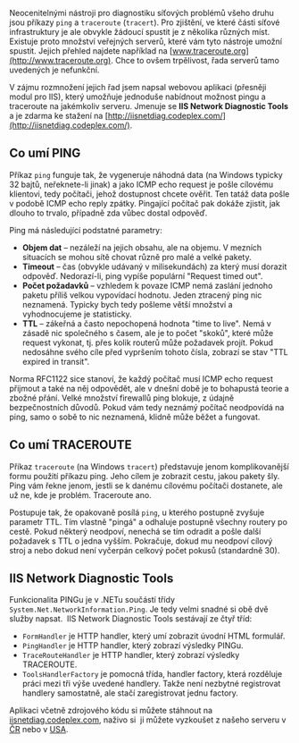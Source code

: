 <!-- dcterms:identifier = aspnetcz#265 -->
<!-- dcterms:title = IIS Network Diagnostic Tools: Ping a Traceroute pro váš server -->
<!-- dcterms:abstract = Neocenitelnými nástroji pro diagnostiku síťových problémů všeho druhu jsou příkazy ping a traceroute (tracert). Pro zjištění, ve které části síťové infrastruktury je ale obvykle žádoucí spustit je z několika různých míst. Existuje proto množství veřejných serverů, které vám tyto nástroje umožní spustit. Ukážeme si, jak takovou službu napsat v ASP.NET a provozovat na IIS. -->
<!-- np9:categoryId = 4 -->
<!-- x4w:category = IT -->
<!-- np9:authorId = 1 -->
<!-- np9:authorEmail = michal.valasek@altairis.cz -->
<!-- dcterms:creator = Michal Altair Valášek -->
<!-- dcterms:created = 2010-05-22T18:03:17.313+02:00 -->
<!-- dcterms:dateAccepted = 2010-05-22T18:03:17.313+02:00 -->

Neocenitelnými nástroji pro diagnostiku síťových problémů všeho druhu jsou příkazy `ping` a `traceroute` (`tracert`). Pro zjištění, ve které části síťové infrastruktury je ale obvykle žádoucí spustit je z několika různých míst. Existuje proto množství veřejných serverů, které vám tyto nástroje umožní spustit. Jejich přehled najdete například na [www.traceroute.org](http://www.traceroute.org). Chce to ovšem trpělivost, řada serverů tamo uvedených je nefunkční.

V zájmu rozmnožení jejich řad jsem napsal webovou aplikaci (přesněji modul pro IIS), který umožňuje jednoduše nabídnout možnost pingu a traceroute na jakémkoliv serveru. Jmenuje se **IIS Network Diagnostic Tools** a je zdarma ke stažení na [http://iisnetdiag.codeplex.com/](http://iisnetdiag.codeplex.com/).

## Co umí PING

Příkaz `ping` funguje tak, že vygeneruje náhodná data (na Windows typicky 32 bajtů, neřeknete-li jinak) a jako ICMP echo request je pošle cílovému klientovi, tedy počítači, jehož dostupnost chcete ověřit. Ten tatáž data pošle v podobě ICMP echo reply zpátky. Pingající počítač pak dokáže zjistit, jak dlouho to trvalo, případně zda vůbec dostal odpověď.

Ping má následující podstatné parametry:

*   **Objem dat** – nezáleží na jejich obsahu, ale na objemu. V mezních situacích se mohou sítě chovat různě pro malé a velké pakety. 
*   **Timeout** – čas (obvykle udávaný v milisekundách) za který musí dorazit odpověď. Nedorazí-li, ping vypíše populární "Request timed out". 
*   **Počet požadavků** – vzhledem k povaze ICMP nemá zaslání jednoho paketu příliš velkou vypovídací hodnotu. Jeden ztracený ping nic neznamená. Typicky bych tedy pošleme větší množství a vyhodnocujeme je statisticky. 
*   **TTL** – zákeřná a často nepochopená hodnota "time to live". Nemá v zásadě nic společného s časem, ale je to počet "skoků", které může request vykonat, tj. přes kolik routerů může požadavek projít. Pokud nedosáhne svého cíle před vypršením tohoto čísla, zobrazí se stav "TTL expired in transit".   

Norma RFC1122 sice stanoví, že každý počítač musí ICMP echo request přijmout a také na něj odpovědět, ale v dnešní době je to bohapustá teorie a zbožné přání. Velké množství firewallů ping blokuje, z údajně bezpečnostních důvodů. Pokud vám tedy neznámý počítač neodpovídá na ping, samo o sobě to nic neznamená, klidně může běžet a fungovat.

## Co umí TRACEROUTE

Příkaz `traceroute` (na Windows `tracert`) představuje jenom komplikovanější formu použití příkazu ping. Jeho cílem je zobrazit cestu, jakou pakety šly. Ping vám řekne jenom, jestli se k danému cílovému počítači dostanete, ale už ne, kde je problém. Traceroute ano.

Postupuje tak, že opakovaně posílá `ping`, u kterého postupně zvyšuje parametr TTL. Tím vlastně "pingá" a odhaluje postupně všechny routery po cestě. Pokud některý neodpoví, nenechá se tím odradit a pošle další požadavek s TTL o jedna vyšším. Pokračuje, dokud mu neodpoví cílový stroj a nebo dokud není vyčerpán celkový počet pokusů (standardně 30).

## IIS Network Diagnostic Tools

Funkcionalita PINGu je v .NETu součástí třídy `System.Net.NetworkInformation.Ping`. Je tedy velmi snadné si obě dvě služby napsat.  IIS Network Diagnostic Tools sestávají ze čtyř tříd:

*   `FormHandler` je HTTP handler, který umí zobrazit úvodní HTML formulář. 
*   `PingHandler` je HTTP handler, který zobrazí výsledky PINGu. 
*   `TraceRouteHandler` je HTTP handler, který zobrazí výsledky TRACEROUTE. 
*   `ToolsHandlerFactory` je pomocná třída, handler factory, která rozděluje práci mezi tři výše uvedené handlery. Takže není nezbytné registrovat handlery samostatně, ale stačí zaregistrovat jednu factory.   

Aplikaci včetně zdrojového kódu si můžete stáhnout na [iisnetdiag.codeplex.com](http://iisnetdiag.codeplex.com/), naživo si  ji můžete vyzkoušet z našeho serveru v [ČR](http://www7.v.altairis.cz/iisnetdiag.axd) nebo v [USA](http://www6.v.altairis.cz/iisnetdiag.axd).